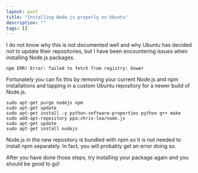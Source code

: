 ```yaml
---
layout: post
title: "Installing Node.js properly on Ubuntu"
description: ""
tags: []
---
```


I do not know why this is not documented well and why Ubuntu has decided
not to update their repositories, but I have been encountering issues
when installing Node.js packages.

~~~
npm ERR! Error: failed to fetch from registry: bower
~~~

Fortunately you can fix this by removing your current Node.js and npm
installations and tapping in a custom Ubuntu repository for a newer
build of Node.js.

~~~
sudo apt-get purge nodejs npm
sudo apt-get update
sudo apt-get install -y python-software-properties python g++ make
sudo add-apt-repository ppa:chris-lea/node.js
sudo apt-get update
sudo apt-get install nodejs
~~~

Node.js in the new repository is bundled with npm so it is not needed
to install npm separately. In fact, you will probably get an error
doing so.

After you have done those steps, try installing your package again
and you should be good to go!
